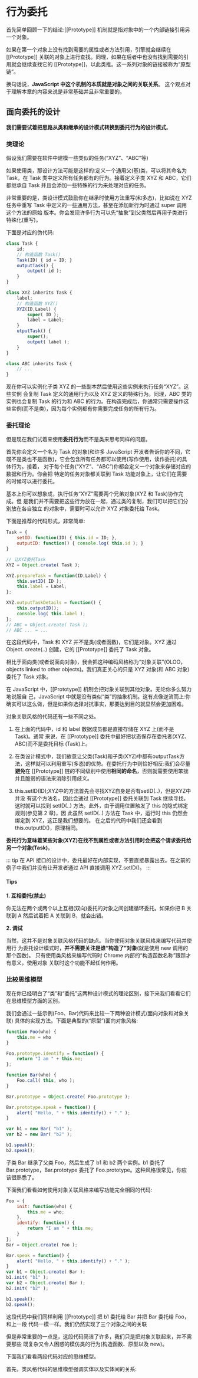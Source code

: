 # 行为委托

首先简单回顾一下的结论:[[Prototype]] 机制就是指对象中的一个内部链接引用另一个对象。

如果在第一个对象上没有找到需要的属性或者方法引用，引擎就会继续在 [[Prototype]] 关联的对象上进行查找。同理，如果在后者中也没有找到需要的引用就会继续查找它的 [[Prototype]]，以此类推。这一系列对象的链接被称为“原型链”。

换句话说，**JavaScript 中这个机制的本质就是对象之间的关联关系**。 这个观点对于理解本章的内容来说是非常基础并且非常重要的。


## 面向委托的设计

**我们需要试着把思路从类和继承的设计模式转换到委托行为的设计模式**。

### 类理论

假设我们需要在软件中建模一些类似的任务(“XYZ”、“ABC”等)

如果使用类，那设计方法可能是这样的:定义一个通用父(基)类，可以将其命名为 Task，在 Task 类中定义所有任务都有的行为。接着定义子类 XYZ 和 ABC，它们都继承自 Task 并且会添加一些特殊的行为来处理对应的任务。

非常重要的是，类设计模式鼓励你在继承时使用方法重写(和多态)，比如说在 XYZ 任务中重写 Task 中定义的一些通用方法，甚至在添加新行为时通过 super 调用这个方法的原始 版本。你会发现许多行为可以先“抽象”到父类然后再用子类进行特殊化(重写)。

下面是对应的伪代码:

```js
class Task { 
    id;
    // 构造函数 Task()
    Task(ID) { id = ID; } 
    outputTask() {
        output( id ); 
    }
}

class XYZ inherits Task { 
    label;
    // 构造函数 XYZ()
    XYZ(ID,Label) { 
        super( ID ); 
        label = Label; 
    } 
    utputTask() { 
        super(); 
        output( label ); 
    }
}

class ABC inherits Task { 
    // ...
}
```
现在你可以实例化子类 XYZ 的一些副本然后使用这些实例来执行任务“XYZ”。这些实例 会复制 Task 定义的通用行为以及 XYZ 定义的特殊行为。同理，ABC 类的实例也会复制 Task 的行为和 ABC 的行为。在构造完成后，你通常只需要操作这些实例(而不是类)，因为每个实例都有你需要完成任务的所有行为。


### 委托理论

但是现在我们试着来使用**委托行为**而不是类来思考同样的问题。

首先你会定义一个名为 Task 的对象(和许多 JavaScript 开发者告诉你的不同，它既不是类也不是函数)，它会包含所有任务都可以使用(写作使用，读作委托)的具体行为。接着， 对于每个任务(“XYZ”、“ABC”)你都会定义一个对象来存储对应的数据和行为。你会把 特定的任务对象都关联到 Task 功能对象上，让它们在需要的时候可以进行委托。

基本上你可以想象成，执行任务“XYZ”需要两个兄弟对象(XYZ 和 Task)协作完成。但 是我们并不需要把这些行为放在一起，通过类的复制，我们可以把它们分别放在各自独立 的对象中，需要时可以允许 XYZ 对象委托给 Task。

下面是推荐的代码形式，非常简单:

```js
Task = {
    setID: function(ID) { this.id = ID; },
    outputID: function() { console.log( this.id ); }
}

// 让XYZ委托Task
XYZ = Object.create( Task );

XYZ.prepareTask = function(ID,Label) { 
    this.setID( ID );
    this.label = Label;
};

XYZ.outputTaskDetails = function() { 
    this.outputID();
    console.log( this.label );
};
// ABC = Object.create( Task ); 
// ABC ... = ...
```

在这段代码中，Task 和 XYZ 并不是类(或者函数)，它们是对象。XYZ 通过 Object. create(..) 创建，它的 [[Prototype]] 委托了 Task 对象。

相比于面向类(或者说面向对象)，我会把这种编码风格称为“对象关联”(OLOO， objects linked to other objects)。我们真正关心的只是 XYZ 对象(和 ABC 对象)委托了 Task 对象。

在 JavaScript 中，[[Prototype]] 机制会把对象关联到其他对象。无论你多么努力地说服自 己，JavaScript 中就是没有类似“类”的抽象机制。这有点像逆流而上:你确实可以这么做，但是如果你选择对抗事实，那要达到目的就显然会更加困难。

对象关联风格的代码还有一些不同之处。

1. 在上面的代码中，id 和 label 数据成员都是直接存储在 XYZ 上(而不是 Task)。通常 来说，在 [[Prototype]] 委托中最好把状态保存在委托者(XYZ、ABC)而不是委托目标
(Task)上。

2. 在类设计模式中，我们故意让父类(Task)和子类(XYZ)中都有outputTask方法，这样就可以利用重写(多态)的优势。在委托行为中则恰好相反:我们会尽量**避免**在 [[Prototype]] 链的不同级别中使用**相同的命名**，否则就需要使用笨拙并且脆弱的语法来消除引用歧义。

3. this.setID(ID);XYZ中的方法首先会寻找XYZ自身是否有setID(..)，但是XYZ中并没 有这个方法名，因此会通过 [[Prototype]] 委托关联到 Task 继续寻找，这时就可以找到 setID(..) 方法。此外，由于调用位置触发了 this 的隐式绑定规则(参见第 2 章)，因 此虽然 setID(..) 方法在 Task 中，运行时 this 仍然会绑定到 XYZ，这正是我们想要的。 在之后的代码中我们还会看到 this.outputID()，原理相同。

**委托行为意味着某些对象(XYZ)在找不到属性或者方法引用时会把这个请求委托给另一个对象(Task)**。

::: tip
在 API 接口的设计中，委托最好在内部实现，不要直接暴露出去。在之前的例子中我们并没有让开发者通过 API 直接调用 XYZ.setID()。
:::

#### Tips

**1. 互相委托(禁止)**

你无法在两个或两个以上互相(双向)委托的对象之间创建循环委托。如果你把 B 关联到 A 然后试着把 A 关联到 B，就会出错。


**2. 调试**

当然，这并不是对象关联风格代码的缺点。当你使用对象关联风格来编写代码并使用行 为委托设计模式时，**并不需要关注是谁“构造了”对象**(就是使用 new 调用的那个函数)。 只有使用类风格来编写代码时 Chrome 内部的“构造函数名称”跟踪才有意义，使用对象 关联时这个功能不起任何作用。

### 比较思维模型

现在你已经明白了“类”和“委托”这两种设计模式的理论区别，接下来我们看看它们在思维模型方面的区别。

我们会通过一些示例(Foo、Bar)代码来比较一下两种设计模式(面向对象和对象关联) 具体的实现方法。下面是典型的(“原型”)面向对象风格:

```js
function Foo(who) { 
    this.me = who
}

Foo.prototype.identify = function() {
    return "I am " + this.me; 
};

function Bar(who) { 
    Foo.call( this, who );
}

Bar.prototype = Object.create( Foo.prototype );

Bar.prototype.speak = function() {
    alert( "Hello, " + this.identify() + "." );
}

var b1 = new Bar( "b1" );
var b2 = new Bar( "b2" );

b1.speak();
b2.speak();
```
子类 Bar 继承了父类 Foo，然后生成了 b1 和 b2 两个实例。b1 委托了 Bar.prototype，Bar.prototype 委托了 Foo.prototype。这种风格很常见，你应该很熟悉了。

下面我们看看如何使用对象关联风格来编写功能完全相同的代码:

```js
Foo = {
    init: function(who) {
        this.me = who; 
    },
    identify: function() {
        return "I am " + this.me;
    } 
};
Bar = Object.create( Foo );

Bar.speak = function() {
    alert( "Hello, " + this.identify() + "." );
}
var b1 = Object.create( Bar );
b1.init( "b1" );
var b2 = Object.create( Bar );
b2.init( "b2" );

b1.speak();
b2.speak();
```

这段代码中我们同样利用 [[Prototype]] 把 b1 委托给 Bar 并把 Bar 委托给 Foo，和上一段 代码一模一样。我们仍然实现了三个对象之间的关联

但是非常重要的一点是，这段代码简洁了许多，我们只是把对象关联起来，并不需要那些 既复杂又令人困惑的模仿类的行为(构造函数、原型以及 new)。

下面我们看看两段代码对应的思维模型。

首先，类风格代码的思维模型强调实体以及实体间的关系:


